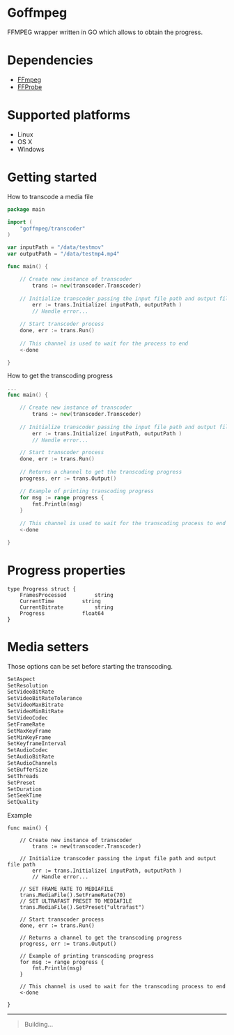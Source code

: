 ﻿# Goffmpeg
FFMPEG wrapper written in GO which allows to obtain the progress.

# Dependencies
- [FFmpeg](https://www.ffmpeg.org/)
- [FFProbe](https://www.ffmpeg.org/ffprobe.html)

# Supported platforms

 - Linux
 - OS X
 - Windows

# Getting started
How to transcode a media file
```go
package main

import (
    "goffmpeg/transcoder"
)

var inputPath = "/data/testmov"
var outputPath = "/data/testmp4.mp4"

func main() {

	// Create new instance of transcoder
    	trans := new(transcoder.Transcoder)
	
	// Initialize transcoder passing the input file path and output file path
    	err := trans.Initialize( inputPath, outputPath )
    	// Handle error...

	// Start transcoder process
	done, err := trans.Run()
	
	// This channel is used to wait for the process to end
	<-done

}
```
How to get the transcoding progress
```go
...
func main() {

	// Create new instance of transcoder
    	trans := new(transcoder.Transcoder)
	
	// Initialize transcoder passing the input file path and output file path
    	err := trans.Initialize( inputPath, outputPath )
    	// Handle error...

	// Start transcoder process
	done, err := trans.Run()
	
	// Returns a channel to get the transcoding progress
	progress, err := trans.Output()

	// Example of printing transcoding progress
	for msg := range progress {
		fmt.Println(msg)
	}
	
	// This channel is used to wait for the transcoding process to end
	<-done

}
```
# Progress properties
```golang
type Progress struct {
	FramesProcessed			string
	CurrentTime			string
	CurrentBitrate			string
	Progress			float64
}
```
# Media setters
Those options can be set before starting the transcoding.
```js
SetAspect
SetResolution
SetVideoBitRate
SetVideoBitRateTolerance
SetVideoMaxBitrate
SetVideoMinBitRate
SetVideoCodec
SetFrameRate
SetMaxKeyFrame
SetMinKeyFrame
SetKeyframeInterval
SetAudioCodec
SetAudioBitRate
SetAudioChannels
SetBufferSize
SetThreads
SetPreset
SetDuration
SetSeekTime
SetQuality
```
Example
```golang
func main() {

	// Create new instance of transcoder
    	trans := new(transcoder.Transcoder)
	
	// Initialize transcoder passing the input file path and output file path
    	err := trans.Initialize( inputPath, outputPath )
    	// Handle error...
	
	// SET FRAME RATE TO MEDIAFILE
	trans.MediaFile().SetFrameRate(70)
	// SET ULTRAFAST PRESET TO MEDIAFILE
	trans.MediaFile().SetPreset("ultrafast")

	// Start transcoder process
	done, err := trans.Run()
	
	// Returns a channel to get the transcoding progress
	progress, err := trans.Output()

	// Example of printing transcoding progress
	for msg := range progress {
		fmt.Println(msg)
	}
	
	// This channel is used to wait for the transcoding process to end
	<-done

}
```

----
> Building...
